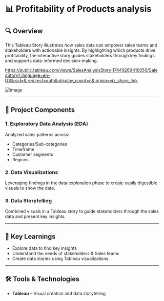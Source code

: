 # 📊 Profitability of Products analysis

## 🔍 Overview

This Tableau Story illustrates how sales data can empower sales teams and stakeholders with actionable insights. By highlighting which products drive profitability, the interactive story guides stakeholders through key findings and supports data-informed decision-making.

https://public.tableau.com/views/SalesAnalysisStory_17449269410050/SalesStory?:language=en-US&:sid=&:redirect=auth&:display_count=n&:origin=viz_share_link

![image](https://github.com/user-attachments/assets/152fe616-c3c9-4705-906c-1f47fbfc9f43)

---

## 🧱 Project Components

### 1. Exploratory Data Analysis (EDA)

Analyzed sales patterns across:
  - Categories/Sub-categories
  - Timeframe
  - Customer segments
  - Regions

### 2. Data Visualizations 

Leveraging findings in the data exploration phase to create easily digestible visuals to show the data.

### 3. Data Storytelling 
Combined visuals in a Tableau story to guide stakeholders through the sales data and present key insights. 
  
---

## 🧠 Key Learnings

- Explore data to find key insights
- Understand the needs of stakeholders & Sales teams
- Create data stories using Tableau visualizations

---

## 🛠 Tools & Technologies

- **Tableau** – Visual creation and data storytelling
